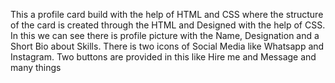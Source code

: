 This a profile card build with the help of HTML and CSS where the structure of the card is created through the HTML and Designed with the help of CSS.
In this we can see there is profile picture with the Name, Designation and a Short Bio about Skills.
There is two icons of Social Media like Whatsapp and Instagram.
Two buttons are provided in this like Hire me and Message and many things

